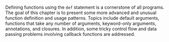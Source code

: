 Defining functions using the `def` statement is a cornerstone of all programs. The goal of this chapter is to present some more advanced and unusual function definition and usage patterns. Topics include default arguments, functions that take any number of arguments, keyword-only arguments, annotations, and closures. In addition, some tricky control flow and data passing problems involving callback functions are addressed.